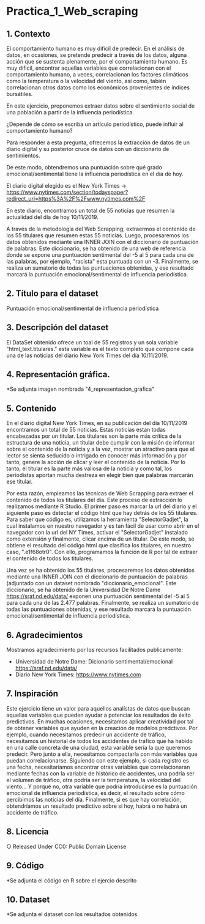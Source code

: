 # Practica_1_Web_scraping
##  1. Contexto
El comportamiento humano es muy dificil de predecir. En el análisis de datos, en ocasiones, se pretende predecir a través de los datos, alguna acción que se sustenta plenamente, por el comportamiento humano. Es muy dificil, encontrar aquellas variables que correlacionan con el comportamiento humano, a veces, correlacionan los factores climáticos como la temperatura o la velocidad del viento, así como, tabién correlacionan otros datos como los económicos provenientes de índices bursátiles. 

En este ejercicio, proponemos extraer datos sobre el sentimiento social de una población a partir de la influencia periodística. 

¿Depende de cómo se escriba un artículo periodístico, puede influir al comportamiento humano?

Para responder a esta pregunta, ofrecemos la extracción de datos de un diario digital y su posterior cruce de datos con un diccionario de sentimientos. 

De este modo, obtendremos una puntuación sobre qué grado emocional/sentimental tiene la influencia periodística en el día de hoy.

El diario digital elegido es el New York Times -> https://www.nytimes.com/section/todayspaper?redirect_uri=https%3A%2F%2Fwww.nytimes.com%2F

En este diario, encontramos un total de 55 noticias que resumen la actualidad del día de hoy 10/11/2019.

A través de la metodología del Web Scrapping, extraermos el contenido de los 55 titulares que resumen estas 55 noticias. Luego, procesaremos los datos obtenidos mediante una INNER JOIN con el diccionario de puntuación de palabras. Este diccionario, se ha obtenido de una web de referencia donde se expone una puntuación sentimental del -5 al 5 para cada una de las palabras, por ejemplo, "racista" esta puntuada con un -3. Finalmente, se realiza un sumatorio de todas las puntuaciones obtenidas, y ese resultado marcará la puntuación emocional/sentimental de influencia periodística. 

##  2. Título para el dataset
Puntuación emocional/sentimental de influencia periodística

## 3. Descripción del dataset
El DataSet obtenido ofrece un toal de 55 registros y un sola variable "html_text.titulares." esta  variable es el texto completo que compone cada una de las noticias del diario New York Times del día 10/11/2019.

## 4. Representación gráfica. 
*Se adjunta imagen nombrada "4_representacion_grafica"

## 5. Contenido
En el diario digital New York Times, en su publicación del día 10/11/2019 encontramos un total de 55 noticias. Estas noticias estan todas encabezadas por un titular. Los titulares son la parte más crítica de la estructura de una noticia, un titular debe cumplir con la misión de informar sobre el contenido de la noticia y a la vez, mostrar un atractivo para que el lector se sienta seducido o intrigado en conocer más información y por tanto, genere la acción de clicar y leer el contenido de la noticia. Por lo tanto, el titular es la parte más valiosa de la noticia y como tal, los periodistas aportan mucha destreza en elegir bien que palabras marcarán ese titular. 

Por esta razón, empleamos las técnicas de Web Scrapping para extraer el contenido de todos los titulares del día. Este proceso de extracción lo realizamos mediante R Studio. El primer paso es marcar la url del diario y el siguiente paso es detectar el código html que hay detrás de los 55 titulares. Para saber que código es, utilizamos la herramienta "SelectorGadjet", la cual instalamos en nuestro navegador y es tan fácil de usar como abrir en el navegador con la url del NY Times, activar el "SelectorGadjet" instalado como extensión y finalmente, clicar encima de un titular. De este modo, se obtiene el resultado del código html que clasifica los titulares, en nuestro caso, ".e1f68otr0". Con ello, programamos la función de R por tal de extraer el contenido de todos los titulares.

Una vez se ha obtenido los 55 titulares, procesaremos los datos obtenidos mediante una INNER JOIN con el diccionario de puntuación de palabras (adjuntado con un dataset nombrado "diccionario_emocional". Este diccionario, se ha obtenido de la Universidad De Notre Dame https://sraf.nd.edu/data/ exponen una puntuación sentimental del -5 al 5 para cada una de las 2.477 palabras. Finalmente, se realiza un sumatorio de todas las puntuaciones obtenidas, y ese resultado marcará la puntuación emocional/sentimental de influencia periodística. 

## 6. Agradecimientos
Mostramos agradecimiento por los recursos facilitados publicamente: 

- Universidad de Notre Dame: Dicionario sentimental/emocional https://sraf.nd.edu/data/
- Diario New York Times: https://www.nytimes.com

## 7. Inspiración
Este ejercicio tiene un valor para aquellos analístas de datos que buscan aquellas variables que pueden ayudar a potenciar los resultados de éxito predictivos. En muchas ocasiones, necesitamos aplicar creatividad por tal de obtener variables que ayuden en la creación de modelos predctivos. Por ejemplo, cuando necesitamos predecir un accidente de tráfico, necesitamos un historial de todos los accidentes de tráfico que ha habido en una calle concreta de una ciudad, esta variable sería la que queremos predecir. Pero junto a ella, necesitamos compactarla con más variables que puedan correlacionarse. Siguiendo con este ejemplo, si cada registro es una fecha, necesitariamos encontrar otras variables que correlacionaran mediante fechas con la variable de histórico de accidentes, una podría ser el volumen de tráfico, otra podría ser la temperatura, la velocidad del viento... Y porqué no, otra variable que podría introducirse es la puntuación emocional de influencia periodística, es decir, el resultado sobre cómo percibimos las noticias del día. Finalmente, si es que hay correlación, obtendríamos un resultado predictivo sobre si hoy, habrá o no habrá un accidente de tráfico.

## 8. Licencia

○ Released Under CC0: Public Domain License

## 9. Código
*Se adjunta el código en R sobre el ejercio descrito

## 10. Dataset
*Se adjunta el dataset con los resultados obtenidos

